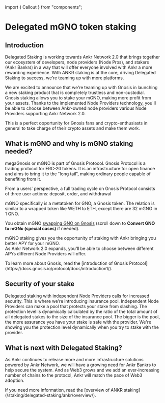 import { Callout } from "components";

# Delegated mGNO token staking

## Introduction

Delegated Staking is working towards Ankr Network 2.0 that brings together our ecosystem of developers, node providers (Node Pros), and stakers (Ankr Bankrs) in a way that will offer everyone involved with Ankr a more rewarding experience.
With ANKR staking is at the core, driving Delegated Staking to success, we're teaming up with more platforms.   

We are excited to announce that we're teaming up with Gnosis in launching a new staking product that is completely trustless and non-custodial.
Gnosis staking allows you to stake your mGNO, making more profit from your assets.
Thanks to the implemented Node Providers technology, you'll be able to choose between Ankr-owned node providers various Node Providers supporting Ankr Network 2.0.

This is a perfect opportunity for Gnosis fans and crypto-enthusiasts in general to take charge of their crypto assets and make them work.

## What is mGNO and why is mGNO staking needed?

megaGnosis or mGNO is part of Gnosis Protocol. 
Gnosis Protocol is a trading protocol for ERC-20 tokens. 
It is an infrastructure for open finance and aims to bring it to the "long tail", making ordinary people capable of benefiting from it.

From a users' perspective, a full trading cycle on Gnosis Protocol consists of three user actions: deposit, order, and withdrawal

mGNO specifically is a metatoken for GNO, a Gnosis token.
The relation is similar to a wrapped token like WETH to ETH, except there are 32 mGNO in 1 GNO.

You obtain mGNO [swapping GNO on Gnosis](https://docs.gnosischain.com/node/validator-deposits#convert-gno-to-mgno-special-cases) (scroll down to **Convert GNO to mGNo (special cases)** if needed).

mGNO staking gives you the opportunity of staking with Ankr bringing you better APY for your mGNO.   
As Ankr Network 2.0 expands, you'll be able to choose between different APYs different Node Providers will offer. 

<Callout>
To learn more about Gnosis, read the [introduction of Gnosis Protocol](https://docs.gnosis.io/protocol/docs/introduction1/).
</Callout>

## Security of your stake
Delegated staking with independent Node Providers calls for increased security. 
This is where we're introducing insurance pool.
Independent Node Providers can make a pool that protects your stake from slashing. 
The protection level is dynamically calculated by the ratio of the total amount of all delegated stakes to the size of the insurance pool.
The bigger is the pool, the more assurance you have your stake is safe with the provider.
We're showing you the protection level dynamically when you try to stake with the provider.

## What is next with Delegated Staking?
As Ankr continues to release more and more infrastructure solutions powered by Ankr Network, we will have a growing need for Ankr Bankrs to help secure the system. 
And as Web3 grows and we add an ever-increasing number of chains to the protocol, Ankr will match the pace of Web3 adoption.

<Callout>
If you need more information, read the [overview of ANKR staking](/staking/delegated-staking/ankr/overview/).
</Callout>